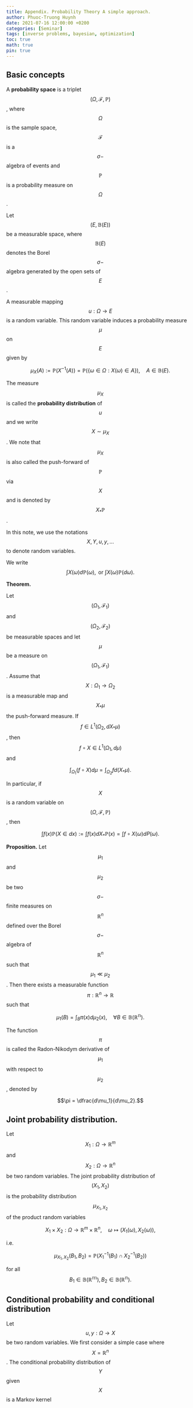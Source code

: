 ```yaml
---
title: Appendix. Probability Theory A simple approach.
author: Phuoc-Truong Huynh
date: 2021-07-16 12:00:00 +0200
categories: [Seminar]
tags: [inverse problems, bayesian, optimization]
toc: true
math: true
pin: true
---
```


## **Basic concepts**

A **probability space** is a triplet $$(\Omega, \mathcal{F}, \mathbb{P})$$, where $$\Omega$$ is the sample space, $$\mathcal{F}$$ is a $$\sigma-$$ algebra of events and $$\mathbb{P}$$ is a probability measure on $$\Omega$$.

Let $$(E,\mathbb{B}(E))$$ be a measurable space, where $$\mathbb{B}(E)$$ denotes the Borel $$\sigma-$$ algebra generated by the open sets of $$E$$.

A measurable mapping $$u: \Omega \to E$$ is a random variable. This random variable induces a probability measure $$\mu$$ on $$E$$ given by

$$\mu_X(A):= \mathbb{P}(X^{-1}(A)) = \mathbb{P}\left(\left\{\omega \in \Omega: X(\omega) \in A\right\}\right),\quad A \in \mathbb{B}(E).$$

The measure $$\mu_X$$ is called the **probability distribution** of $$u$$ and we write $$X \sim \mu_X$$. We note that $$\mu_X$$ is also called the push-forward of $$\mathbb{P}$$ via $$X$$ and is denoted by $$X_*\mathbb{P}$$.

In this note, we use the notations $$X,Y, u, y, \ldots$$ to denote random variables.


We write
$$\int X(\omega) d \mathbb{P}(\omega), \text{ or } \int X(\omega) \mathbb{P}(d\omega).$$

**Theorem.**

Let $$(\Omega_1, \mathcal{F}_1)$$ and $$(\Omega_2,\mathcal{F}_2)$$ be measurable spaces and let $$\mu$$ be a measure on $$(\Omega_1, \mathcal{F}_1)$$. Assume that $$X: \Omega_1 \to \Omega_2$$ is a measurable map and $$X_*\mu$$ the push-forward measure. If $$f \in L^1(\Omega_2,d X_* \mu)$$, then $$f \circ X \in L^1(\Omega_1,d\mu)$$ and

$$\int_{\Omega_1}(f \circ X) d\mu = \int_{\Omega_2} f d(X_* \mu).$$

In particular, if $$X$$ is a random variable on $$(\Omega, \mathcal{F}, \mathbb{P})$$, then

$$\int f(x) \mathbb{P}(X \in dx):= \int f(x) dX_*\mathbb{P}(x) = \int f\circ X(\omega) d P(\omega).$$

**Proposition.**
Let $$\mu_1$$ and $$\mu_2$$ be two $$\sigma-$$ finite measures on $$\mathbb{R}^n$$ defined over the Borel $$\sigma-$$ algebra of $$\mathbb{R}^n$$ such that $$\mu_1 \ll \mu_2$$. Then there exists a measurable function $$\pi: \mathbb{R}^n \to \mathbb{R}$$ such that

$$\mu_1(B) = \int_{B} \pi(x)d\mu_2(x),\quad \forall B \in \mathbb{B}(\mathbb{R^n}).$$

The function $$\pi$$ is called the Radon-Nikodym derivative of $$\mu_1$$ with respect to $$\mu_2$$, denoted by

$$\pi = \dfrac{d\mu_1}{d\mu_2}.$$


## **Joint probability distribution.**

Let $$X_1 : \Omega \to \mathbb{R}^m$$ and $$X_2 : \Omega \to \mathbb{R}^n$$ be two random variables. The joint probability distribution of $$(X_1,X_2)$$ is the probability distribution $$\mu_{X_1, X_2}$$ of the product random variables

$$X_1 \times X_2: \Omega \to \mathbb{R}^m \times \mathbb{R}^n, \quad \omega \mapsto (X_1(\omega),X_2(\omega)),$$

i.e.

$$\mu_{X_1,X_2}(B_1,B_2) = \mathbb{P}(X_1^{-1}(B_1) \cap X_2^{-1}(B_2))$$

for all $$B_1 \in \mathbb{B}(\mathbb{R^m}), B_2 \in \mathbb{B}(\mathbb{R^n}).$$


## **Conditional probability and conditional distribution**

Let $$u,y: \Omega \to X$$ be two random variables. We first consider a simple case where $$X = \mathbb{R}^n$$. The conditional probability distribution of $$Y$$ given $$X$$ is a Markov kernel
